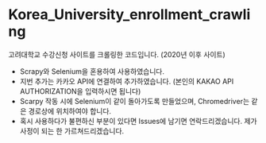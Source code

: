 # Korea_University_enrollment_crawling
고려대학교 수강신청 사이트를 크롤링한 코드입니다. (2020년 이후 사이트)

- Scrapy와 Selenium을 혼용하여 사용하였습니다.
- 지번 추가는 카카오 API에 연결하여 추가하였습니다. (본인의 KAKAO API AUTHORIZATION을 입력하시면 됩니다)
- Scarpy 작동 시에 Selenium이 같이 돌아가도록 만들었으며, Chromedriver는 같은 경로상에 위치하여야 합니다.
- 혹시 사용하다가 불편하신 부분이 있다면 Issues에 남기면 연락드리겠습니다. 제가 사정이 되는 한 가르쳐드리겠습니다.
